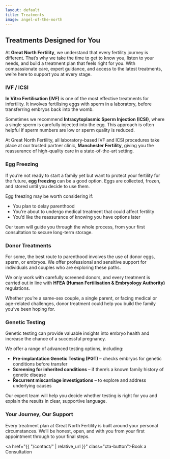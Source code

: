 ```yaml
---
layout: default
title: Treatments
image: angel-of-the-north
---
```


## Treatments Designed for You

At **Great North Fertility**, we understand that every fertility journey is different. That’s why we take the time to get to know you, listen to your needs, and build a treatment plan that feels right for you. With compassionate care, expert guidance, and access to the latest treatments, we’re here to support you at every stage.

### IVF / ICSI

**In Vitro Fertilisation (IVF)** is one of the most effective treatments for infertility. It involves fertilising eggs with sperm in a laboratory, before transferring embryos back into the womb.  

Sometimes we recommend **Intracytoplasmic Sperm Injection (ICSI)**, where a single sperm is carefully injected into the egg. This approach is often helpful if sperm numbers are low or sperm quality is reduced.  

At Great North Fertility, all laboratory-based IVF and ICSI procedures take place at our trusted partner clinic, **Manchester Fertility**, giving you the reassurance of high-quality care in a state-of-the-art setting.

### Egg Freezing

If you’re not ready to start a family yet but want to protect your fertility for the future, **egg freezing** can be a good option. Eggs are collected, frozen, and stored until you decide to use them.  

Egg freezing may be worth considering if:  

* You plan to delay parenthood  
* You’re about to undergo medical treatment that could affect fertility  
* You’d like the reassurance of knowing you have options later  

Our team will guide you through the whole process, from your first consultation to secure long-term storage.

### Donor Treatments

For some, the best route to parenthood involves the use of donor eggs, sperm, or embryos. We offer professional and sensitive support for individuals and couples who are exploring these paths.  

We only work with carefully screened donors, and every treatment is carried out in line with **HFEA (Human Fertilisation & Embryology Authority)** regulations.  

Whether you’re a same-sex couple, a single parent, or facing medical or age-related challenges, donor treatment could help you build the family you’ve been hoping for.

### Genetic Testing

Genetic testing can provide valuable insights into embryo health and increase the chance of a successful pregnancy.  

We offer a range of advanced testing options, including:  

* **Pre-implantation Genetic Testing (PGT)** – checks embryos for genetic conditions before transfer  
* **Screening for inherited conditions** – if there’s a known family history of genetic disease  
* **Recurrent miscarriage investigations** – to explore and address underlying causes  

Our expert team will help you decide whether testing is right for you and explain the results in clear, supportive language.

### Your Journey, Our Support

Every treatment plan at Great North Fertility is built around your personal circumstances. We’ll be honest, open, and with you from your first appointment through to your final steps.  

<a href="{{ "/contact/" | relative_url }}" class="cta-button">Book a Consultation</a>
